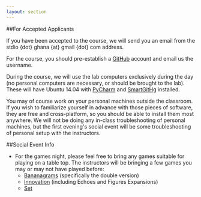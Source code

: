 ```yaml
---
layout: section
---
```

##For Accepted Applicants

If you have been accepted to the course, we will send you an email from the stdio {dot} ghana {at} gmail {dot} com address.

For the course, you should pre-establish a [GitHub](http://github.com) account and email us the username.

During the course, we will use the lab computers exclusively during the day (no personal computers are necessary, or should be brought to the lab).  These will have Ubuntu 14.04 with [PyCharm](http://www.jetbrains.com/pycharm/) and [SmartGitHg](http://www.syntevo.com/smartgithg/) installed.

You may of course work on your personal machines outside the classroom.  If you
wish to familiarize yourself in advance with those pieces of software, they are
free and cross-platform, so you should be able to install them most anywhere.
We will not be doing any in-class troubleshooting of personal machines, but the
first evening's social event will be some troubleshooting of personal setup with
the instructors.

##Social Event Info

- For the games night, please feel free to bring any games suitable for playing on
a table top.  The instructors will be bringing a few games you may or may not
have played before:
     - [Bananagrams](http://bananagram.net/) (specifically the double version)
     - [Innovation](http://www.asmadigames.com/detail_innovation.php) (including Echoes and Figures Expansions)
     - [Set](http://www.setgame.com/sites/default/files/instructions/SET%20INSTRUCTIONS%20-%20ENGLISH%208.23.11.pdf)
